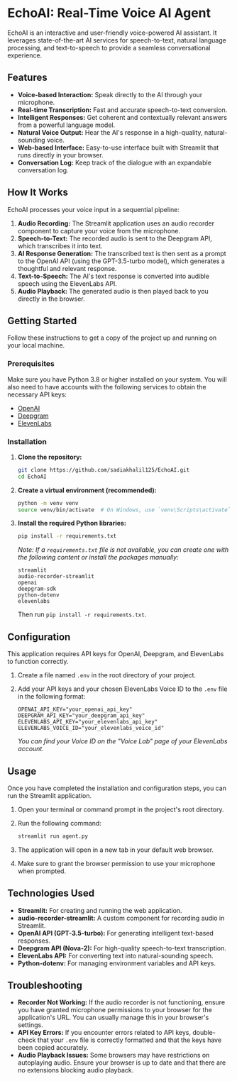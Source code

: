 # EchoAI: Real-Time Voice AI Agent

EchoAI is an interactive and user-friendly voice-powered AI assistant. It leverages state-of-the-art AI services for speech-to-text, natural language processing, and text-to-speech to provide a seamless conversational experience.

## Features

-   **Voice-based Interaction:** Speak directly to the AI through your microphone.
-   **Real-time Transcription:** Fast and accurate speech-to-text conversion.
-   **Intelligent Responses:** Get coherent and contextually relevant answers from a powerful language model.
-   **Natural Voice Output:** Hear the AI's response in a high-quality, natural-sounding voice.
-   **Web-based Interface:** Easy-to-use interface built with Streamlit that runs directly in your browser.
-   **Conversation Log:** Keep track of the dialogue with an expandable conversation log.

## How It Works

EchoAI processes your voice input in a sequential pipeline:

1.  **Audio Recording:** The Streamlit application uses an audio recorder component to capture your voice from the microphone.
2.  **Speech-to-Text:** The recorded audio is sent to the Deepgram API, which transcribes it into text.
3.  **AI Response Generation:** The transcribed text is then sent as a prompt to the OpenAI API (using the GPT-3.5-turbo model), which generates a thoughtful and relevant response.
4.  **Text-to-Speech:** The AI's text response is converted into audible speech using the ElevenLabs API.
5.  **Audio Playback:** The generated audio is then played back to you directly in the browser.

## Getting Started

Follow these instructions to get a copy of the project up and running on your local machine.

### Prerequisites

Make sure you have Python 3.8 or higher installed on your system. You will also need to have accounts with the following services to obtain the necessary API keys:

-   [OpenAI](https://platform.openai.com/signup)
-   [Deepgram](https://console.deepgram.com/signup)
-   [ElevenLabs](https://beta.elevenlabs.io/sign-up)

### Installation

1.  **Clone the repository:**
    ```bash
    git clone https://github.com/sadiakhalil125/EchoAI.git
    cd EchoAI
    ```

2.  **Create a virtual environment (recommended):**
    ```bash
    python -m venv venv
    source venv/bin/activate  # On Windows, use `venv\Scripts\activate`
    ```

3.  **Install the required Python libraries:**
    ```bash
    pip install -r requirements.txt
    ```
    *Note: If a `requirements.txt` file is not available, you can create one with the following content or install the packages manually:*

    ```
    streamlit
    audio-recorder-streamlit
    openai
    deepgram-sdk
    python-dotenv
    elevenlabs
    ```

    Then run `pip install -r requirements.txt`.

## Configuration

This application requires API keys for OpenAI, Deepgram, and ElevenLabs to function correctly.

1.  Create a file named `.env` in the root directory of your project.

2.  Add your API keys and your chosen ElevenLabs Voice ID to the `.env` file in the following format:

    ```env
    OPENAI_API_KEY="your_openai_api_key"
    DEEPGRAM_API_KEY="your_deepgram_api_key"
    ELEVENLABS_API_KEY="your_elevenlabs_api_key"
    ELEVENLABS_VOICE_ID="your_elevenlabs_voice_id"
    ```
    *You can find your Voice ID on the "Voice Lab" page of your ElevenLabs account.*

## Usage

Once you have completed the installation and configuration steps, you can run the Streamlit application.

1.  Open your terminal or command prompt in the project's root directory.

2.  Run the following command:
    ```bash
    streamlit run agent.py
    ```

3.  The application will open in a new tab in your default web browser.

4.  Make sure to grant the browser permission to use your microphone when prompted.

## Technologies Used

-   **Streamlit:** For creating and running the web application.
-   **audio-recorder-streamlit:** A custom component for recording audio in Streamlit.
-   **OpenAI API (GPT-3.5-turbo):** For generating intelligent text-based responses.
-   **Deepgram API (Nova-2):** For high-quality speech-to-text transcription.
-   **ElevenLabs API:** For converting text into natural-sounding speech.
-   **Python-dotenv:** For managing environment variables and API keys.

## Troubleshooting

-   **Recorder Not Working:** If the audio recorder is not functioning, ensure you have granted microphone permissions to your browser for the application's URL. You can usually manage this in your browser's settings.
-   **API Key Errors:** If you encounter errors related to API keys, double-check that your `.env` file is correctly formatted and that the keys have been copied accurately.
-   **Audio Playback Issues:** Some browsers may have restrictions on autoplaying audio. Ensure your browser is up to date and that there are no extensions blocking audio playback.
